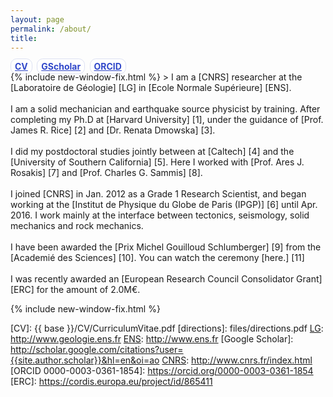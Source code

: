 ```yaml
---
layout: page
permalink: /about/
title: 
---
```

<style>
    #link_bar a { display: inline;margin-right: 0.25em; font-weight: bold; border-radius: 0.7em; padding: 3px 6px; float:center; color:#3047c9; background-color:#fff; border: 1px solid #dce0f2;}
    #link_bar a:hover { display: inline;margin-right: 0.25em; font-weight: bold; border-radius: 0.7em; padding: 3px 6px; float:center; color:#3047c9; background-color:#dce0f2; border: 1px solid #dce0f2; text-decoration:none;}
</style>
<div id="link_bar">
    <a href="{{ base }}/CV/CurriculumVitae.pdf">CV</a>
    <a href="http://scholar.google.com/citations?user={{site.author.scholar}}&hl=en&oi=ao">GScholar</a>
    <a href="https://orcid.org/0000-0003-0361-1854">ORCID</a>
</div>
{% include new-window-fix.html %}
> I am a [CNRS] researcher at the [Laboratoire de Géologie] [LG] in [Ecole Normale Supérieure] [ENS]. 
<br><br>
I am a solid mechanician and earthquake source physicist by training. After completing my Ph.D at [Harvard University] [1], under the guidance of [Prof. James R. Rice] [2] and [Dr. Renata Dmowska] [3].
<br><br>
I did my postdoctoral studies jointly between at [Caltech] [4] and the [University of Southern California] [5]. Here I worked with [Prof. Ares J. Rosakis] [7] and [Prof. Charles G. Sammis] [8]. 
<br><br>
I joined [CNRS] in Jan. 2012 as a Grade 1 Research Scientist, and began working at the [Institut de Physique du Globe de Paris (IPGP)] [6] until Apr. 2016. I work mainly at the interface between tectonics, seismology, solid mechanics and rock mechanics. 
<br><br>
I have been awarded the [Prix Michel Gouilloud Schlumberger] [9] from the [Academié des Sciences] [10]. You can watch the ceremony [here.] [11]
<br><br>
I was recently awarded an [European Research Council Consolidator Grant][ERC] for the amount of 2.0M€.

{% include new-window-fix.html %}


[LG]: http://www.geologie.ens.fr
[ENS]: http://www.ens.fr
[CNRS]: http://www.cnrs.fr/index.html
[1]: http://www.harvard.edu
[2]: http://www.seas.harvard.edu/rice
[3]: http://www.seas.harvard.edu/dmowska
[4]: http://www.caltech.edu
[5]: http://www.usc.edu
[6]: http://www.ipgp.fr
[7]: http://rosakis.caltech.edu
[8]: https://dornsife.usc.edu/cf/faculty-and-staff/faculty.cfm?pid=1003669
[9]: http://www.academie-sciences.fr/fr/Laureats/laureat-2018-du-prix-michel-gouilloud-schlumberger-harsha-suresh-bhat.html
[10]: http://www.academie-sciences.fr/fr/
[11]: https://www.youtube.com/watch?v=OVaenZ39o_c&t=2s&frags=pl%2Cwn
[CONTACT]: /contact/
[BIO]: /bio/
[CV]: {{ base }}/CV/CurriculumVitae.pdf
[directions]: files/directions.pdf
[LG]: http://www.geologie.ens.fr
[ENS]: http://www.ens.fr
[Google Scholar]: http://scholar.google.com/citations?user={{site.author.scholar}}&hl=en&oi=ao
[CNRS]: http://www.cnrs.fr/index.html
[ORCID 0000-0003-0361-1854]: https://orcid.org/0000-0003-0361-1854
[ERC]: https://cordis.europa.eu/project/id/865411

